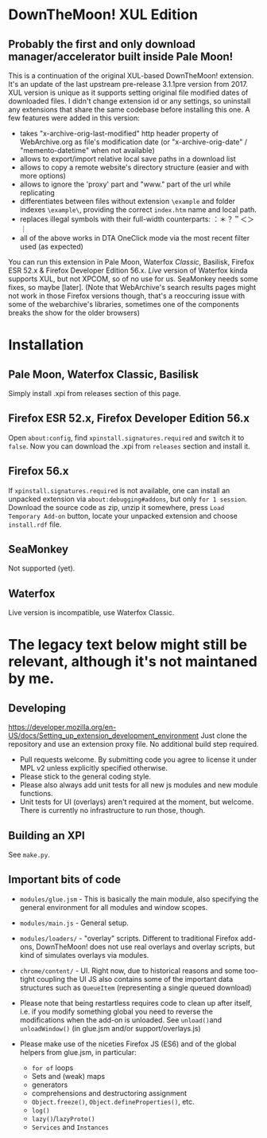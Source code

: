 DownTheMoon! XUL Edition
==================
Probably the first and only download manager/accelerator built inside Pale Moon!
-------------------

This is a continuation of the original XUL-based DownTheMoon! extension. It's an update of the last upstream pre-release 3.1.1pre version from 2017. XUL version is unique as it supports setting original file modified dates of downloaded files. I didn't change extension id or any settings, so uninstall any extensions that share the same codebase before installing this one. A few features were added in this version:
- takes "x-archive-orig-last-modified" http header property of WebArchive.org as file's modification date (or "x-archive-orig-date" / "memento-datetime" when not available)
- allows to export/import relative local save paths in a download list
- allows to copy a remote website's directory structure (easier and with more options)
- allows to ignore the 'proxy' part and "www." part of the url while replicating
- differentiates between files without extension `\example` and folder indexes `\example\`, providing the correct `index.htm` name and local path.
- replaces illegal symbols with their full-width counterparts: 	：＊？＂＜＞｜
- all of the above works in DTA OneClick mode via the most recent filter used (as expected)

You can run this extension in Pale Moon, Waterfox *Classic*, Basilisk, Firefox ESR 52.x & Firefox Developer Edition 56.x. _Live_ version of Waterfox kinda supports XUL, but not  XPCOM, so of no use for us. SeaMonkey needs some fixes, so maybe [later].
(Note that WebArchive's search results pages might not work in those Firefox versions though, that's a reoccuring issue with some of the webarchive's libraries, sometimes one of the components breaks the show for the older browsers)

Installation
==================
Pale Moon, Waterfox Classic, Basilisk
-------------------

Simply install .xpi from releases section of this page.

Firefox ESR 52.x, Firefox Developer Edition 56.x
-------------------

Open `about:config`, find `xpinstall.signatures.required` and switch it to `false`. Now you can download the .xpi from `releases` section and install it.

Firefox 56.x
-------------------

If `xpinstall.signatures.required` is not available, one can install an unpacked extension via `about:debugging#addons`, but only `for 1 session`. Download the source code as zip, unzip it somewhere, press `Load Temporary Add-on` button, locate your unpacked extension and choose `install.rdf` file.

SeaMonkey
-------------------

Not supported (yet).

Waterfox
-------------------

Live version is incompatible, use Waterfox Classic.



The legacy text below might still be relevant, although it's not maintaned by me.
==================

Developing
-------------------

https://developer.mozilla.org/en-US/docs/Setting_up_extension_development_environment
Just clone the repository and use an extension proxy file. No additional build step required.

- Pull requests welcome. By submitting code you agree to license it under MPL v2 unless explicitly specified otherwise. 
- Please stick to the general coding style.
- Please also always add unit tests for all new js modules and new module functions.
- Unit tests for UI (overlays) aren't required at the moment, but welcome. There is currently no infrastructure to run those, though.

Building an XPI
-------------------

See `make.py`.

Important bits of code
-------------------

- `modules/glue.jsm` - This is basically the main module, also specifying the general environment for all modules and window scopes.
- `modules/main.js` - General setup.
- `modules/loaders/` - "overlay" scripts. Different to traditional Firefox add-ons, DownTheMoon! does not use real overlays and overlay scripts, but kind of simulates overlays via modules.
- `chrome/content/` - UI. Right now, due to historical reasons and some too-tight coupling the UI JS also contains some of the important data structures such as `QueueItem` (representing a single queued download)

- Please note that being restartless requires code to clean up after itself, i.e. if you modify something global you need to reverse the modifications when the add-on is unloaded. See `unload()`and `unloadWindow()` (in glue.jsm and/or support/overlays.js)
- Please make use of the niceties Firefox JS (ES6) and of the global helpers from glue.jsm, in particular:
  - `for of` loops
  - Sets and (weak) maps
  - generators
  - comprehensions and destructoring assignment
  - `Object.freeze()`, `Object.defineProperties()`, etc.
  - `log()`
  - `lazy()`/`lazyProto()`
  - `Services` and `Instances`
